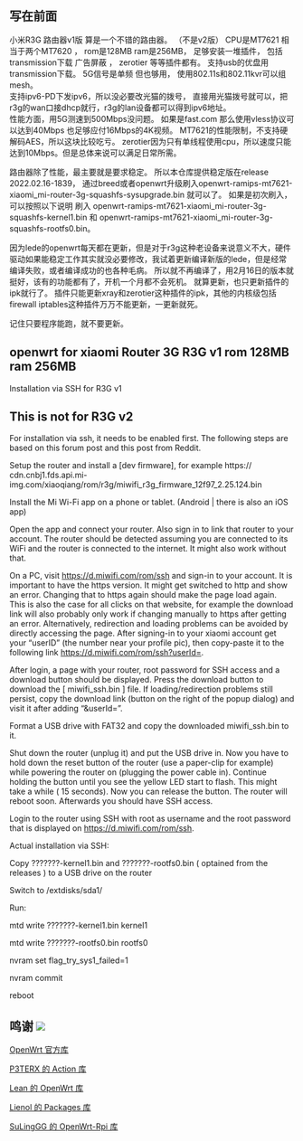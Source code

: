 ## 写在前面

小米R3G 路由器v1版 算是一个不错的路由器。 （不是v2版） 
CPU是MT7621 相当于两个MT7620 ， rom是128MB  ram是256MB， 足够安装一堆插件， 包括transmission下载  广告屏蔽 ， zerotier 等等插件都有。 
支持usb的优盘用transmission下载。 
5G信号是单频 但也够用， 使用802.11s和802.11kvr可以组mesh。  
支持ipv6-PD下发ipv6，所以没必要改光猫的拨号， 直接用光猫拨号就可以，把r3g的wan口接dhcp就行，r3g的lan设备都可以得到ipv6地址。  
性能方面，用5G测速到500Mbps没问题。 如果是fast.com 那么使用vless协议可以达到40Mbps 也足够应付16Mbps的4K视频。  MT7621的性能限制，不支持硬解码AES，所以这块比较吃亏。 zerotier因为只有单线程使用cpu，所以速度只能达到10Mbps。但是总体来说可以满足日常所需。 

路由器除了性能，最主要就是要求稳定。 所以本仓库提供稳定版在release 2022.02.16-1839， 通过breed或者openwrt升级刷入openwrt-ramips-mt7621-xiaomi_mi-router-3g-squashfs-sysupgrade.bin 就可以了。 如果是初次刷入，可以按照以下说明 刷入 openwrt-ramips-mt7621-xiaomi_mi-router-3g-squashfs-kernel1.bin 和 openwrt-ramips-mt7621-xiaomi_mi-router-3g-squashfs-rootfs0.bin。  

因为lede的openwrt每天都在更新，但是对于r3g这种老设备来说意义不大，硬件驱动如果能稳定工作其实就没必要修改，我试着更新编译新版的lede，但是经常编译失败，或者编译成功的也各种毛病。 所以就不再编译了，用2月16日的版本就挺好，该有的功能都有了，开机一个月都不会死机。 就算更新，也只更新插件的ipk就行了。 插件只能更新xray和zerotier这种插件的ipk，其他的内核级包括firewall iptables这种插件万万不能更新，一更新就死。

记住只要程序能跑，就不要更新。


## openwrt for xiaomi Router 3G R3G v1  rom 128MB  ram 256MB

Installation via SSH for R3G v1
## This is not for R3G v2 

For installation via ssh, it needs to be enabled first. The following steps are based on this forum post and this post from Reddit.

Setup the router and install a [dev firmware], for example https:// cdn.cnbj1.fds.api.mi-img.com/xiaoqiang/rom/r3g/miwifi_r3g_firmware_12f97_2.25.124.bin

Install the Mi Wi-Fi app on a phone or tablet. (Android | there is also an iOS app)

Open the app and connect your router. Also sign in to link that router to your account. The router should be detected assuming you are connected to its WiFi and the router is connected to the internet. It might also work without that.

On a PC, visit https://d.miwifi.com/rom/ssh and sign-in to your account. It is important to have the https version. It might get switched to http and show an error. Changing that to https again should make the page load again. This is also the case for all clicks on that website, for example the download link will also probably only work if changing manually to https after getting an error. Alternatively, redirection and loading problems can be avoided by directly accessing the page. After signing-in to your xiaomi account get your “userID” (the number near your profile pic), then copy-paste it to the following link https://d.miwifi.com/rom/ssh?userId=<yourUserID>.
    
After login, a page with your router, root password for SSH access and a download button should be displayed. Press the download button to download the [ miwifi_ssh.bin ] file. If loading/redirection problems still persist, copy the download link (button on the right of the popup dialog) and visit it after adding “&userId=<yourUserID>”.
    
Format a USB drive with FAT32 and copy the downloaded miwifi_ssh.bin to it.
    
Shut down the router (unplug it) and put the USB drive in. Now you have to hold down the reset button of the router (use a paper-clip for example) while powering the router on (plugging the power cable in). Continue holding the button until you see the yellow LED start to flash. This might take a while ( 15 seconds). Now you can release the button. The router will reboot soon. Afterwards you should have SSH access.
    
Login to the router using SSH with root as username and the root password that is displayed on https://d.miwifi.com/rom/ssh.
    
Actual installation via SSH:

Copy ???????-kernel1.bin and ???????-rootfs0.bin ( optained from the releases ) to a USB drive   on the router
    
Switch to /extdisks/sda1/  
    
Run:
    
mtd write ???????-kernel1.bin kernel1
    
mtd write ???????-rootfs0.bin rootfs0
    
nvram set flag_try_sys1_failed=1
    
nvram commit
    
reboot



## 鸣谢 [![](https://img.shields.io/badge/-跪谢各大佬-FFFFFF.svg)](#鸣谢-)
 
[OpenWrt 官方库](https://github.com/openwrt/openwrt)

[P3TERX 的 Action 库](https://github.com/P3TERX/Actions-OpenWrt)

[Lean 的 OpenWrt 库](https://github.com/coolsnowwolf/lede)

[Lienol 的 Packages 库](https://github.com/Lienol/openwrt-packages)

[SuLingGG 的 OpenWrt-Rpi 库](https://github.com/SuLingGG/OpenWrt-Rpi)
